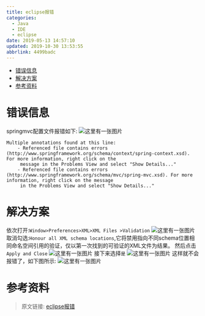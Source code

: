 ```yaml
---
title: eclipse报错
categories: 
  - Java
  - IDE
  - eclipse
date: 2019-05-13 14:57:10
updated: 2019-10-30 13:53:55
abbrlink: 4499badc
---
```

- [错误信息](/blog/html/4499badc/#错误信息)
- [解决方案](/blog/html/4499badc/#解决方案)
- [参考资料](/blog/html/4499badc/#参考资料)

<!--more-->
<script src="https://cdn.bootcss.com/jquery/3.4.0/jquery.slim.min.js"></script>
<script>$(document).ready(function () {$(".post-body > ul:nth-child(1)").hide();});</script>

<!--end-->
# 错误信息 #
springmvc配置文件报错如下:
![这里有一张图片](https://image-1257720033.cos.ap-shanghai.myqcloud.com/blog/Java/IDESetting/eclipse/SpringMVCError/1.png)
```
Multiple annotations found at this line:
	- Referenced file contains errors (http://www.springframework.org/schema/context/spring-context.xsd). For more information, right click on the 
	 message in the Problems View and select "Show Details..."
	- Referenced file contains errors (http://www.springframework.org/schema/mvc/spring-mvc.xsd). For more information, right click on the message 
	 in the Problems View and select "Show Details..."
```
# 解决方案 #
依次打开:`Window>Preferences>XML>XML Files >Validation`
![这里有一张图片](https://image-1257720033.cos.ap-shanghai.myqcloud.com/blog/Java/IDESetting/eclipse/SpringMVCError/2.png)
取消勾选:`Honour all XML schema locations`,它将禁用指向不同schema位置相同命名空间引用的验证，仅以第一次找到的可验证的XML文件为结果。 
然后点击`Apply and Close`
![这里有一张图片](https://image-1257720033.cos.ap-shanghai.myqcloud.com/blog/Java/IDESetting/eclipse/SpringMVCError/3.png)
接下来选择`是`
![这里有一张图片](https://image-1257720033.cos.ap-shanghai.myqcloud.com/blog/Java/IDESetting/eclipse/SpringMVCError/4.png)
这样就不会报错了，如下图所示:
![这里有一张图片](https://image-1257720033.cos.ap-shanghai.myqcloud.com/blog/Java/IDESetting/eclipse/SpringMVCError/5.png)
# 参考资料 #

>原文链接: [eclipse报错](https://lanlan2017.github.io/blog/4499badc/)
